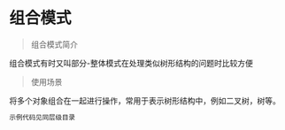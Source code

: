 # 组合模式

> 组合模式简介

组合模式有时又叫部分-整体模式在处理类似树形结构的问题时比较方便

> 使用场景

将多个对象组合在一起进行操作，常用于表示树形结构中，例如二叉树，树等。



``` bash
示例代码见同层级目录
```



